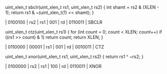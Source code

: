 uint_xlen_t sbclr(uint_xlen_t rs1, uint_xlen_t rs2)
{
    int shamt = rs2 & (XLEN - 1);
    return rs1 & ~(uint_xlen_t(1) << shamt);
}

| 0100100 | rs2 | rs1 | 001 | rd | 0110011 | SBCLR


uint_xlen_t ctz(uint_xlen_t rs1)
{
    for (int count = 0; count < XLEN; count++)
        if ((rs1 >> count) & 1)
            return count;
    return XLEN;
}

| 0110000 | 00001 | rs1 | 001 | rd | 0010011 | CTZ


uint_xlen_t xnor(uint_xlen_t rs1, uint_xlen_t rs2)
{
    return rs1 ^ ~rs2;
}

| 0100000 | rs2 | rs1 | 100 | rd | 0110011 | XNOR
